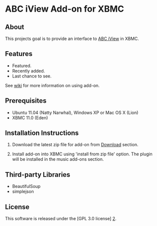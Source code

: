 ABC iView Add-on for XBMC
======================

About
-----
This projects goal is to provide an interface to [ABC iView][1] in XBMC.

Features
-----
- Featured.
- Recently added.
- Last chance to see.

See [wiki][3] for more information on using add-on.

Prerequisites
-----
- Ubuntu 11.04 (Natty Narwhal), Windows XP or Mac OS X (Lion)
- XBMC 11.0 (Eden)

Installation Instructions
-----
1. Download the latest zip file for add-on from [Download][4] section.

2. Install add-on into XBMC using 'install from zip file' option. The plugin will be installed in the music add-ons section.

Third-party Libraries
---------------------
- BeautifulSoup
- simplejson

License
-------
This software is released under the [GPL 3.0 license] [2].

[1]: http://www.abc.net.au/iview/
[2]: http://www.gnu.org/licenses/gpl-3.0.html
[3]: https://github.com/brianhornsby/abciview-xbmc/wiki
[4]: https://github.com/brianhornsby/abciview-xbmc/downloads